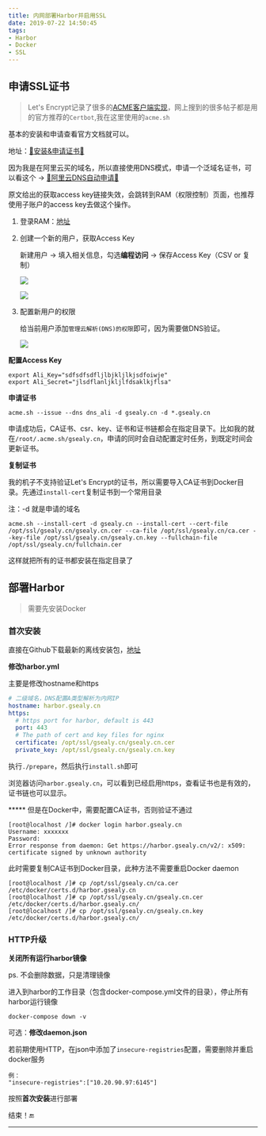 ```yaml
---
title: 内网部署Harbor并启用SSL
date: 2019-07-22 14:50:45
tags:
- Harbor
- Docker
- SSL
---
```


## 申请SSL证书

> Let's Encrypt记录了很多的[ACME客户端实现](https://letsencrypt.org/docs/client-options/)，网上搜到的很多帖子都是用的官方推荐的`Certbot`,我在这里使用的`acme.sh`

基本的安装和申请查看官方文档就可以。

地址：[🔗安装&申请证书🔗](<https://github.com/Neilpang/acme.sh/wiki/%E8%AF%B4%E6%98%8E>)

因为我是在阿里云买的域名，所以直接使用DNS模式，申请一个泛域名证书，可以看这个 -> [🔗阿里云DNS自动申请🔗](<https://github.com/Neilpang/acme.sh/wiki/dnsapi#11-use-aliyun-domain-api-to-automatically-issue-cert>)

原文给出的获取access key链接失效，会跳转到RAM（权限控制）页面，也推荐使用子账户的access key去做这个操作。

1. 登录RAM：[地址](<https://ram.console.aliyun.com/overview>)

2. 创建一个新的用户，获取Access Key

   新建用户 -> 填入相关信息，勾选**编程访问** -> 保存Access Key（CSV or 复制）

   ![](https://gsealy-1257917518.cos.ap-beijing.myqcloud.com/gsealy.github.io/harbor/create-user-1.png)

   ![](https://gsealy-1257917518.cos.ap-beijing.myqcloud.com/gsealy.github.io/harbor/create-user-2.png)

3. 配置新用户的权限

   给当前用户添加`管理云解析(DNS)的权限`即可，因为需要做DNS验证。

   ![](https://gsealy-1257917518.cos.ap-beijing.myqcloud.com/gsealy.github.io/harbor/add-dns-ram.png)

**配置Access Key**

```shell
export Ali_Key="sdfsdfsdfljlbjkljlkjsdfoiwje"
export Ali_Secret="jlsdflanljkljlfdsaklkjflsa"
```

**申请证书**

```shell
acme.sh --issue --dns dns_ali -d gsealy.cn -d *.gsealy.cn
```

申请成功后，CA证书、csr、key、证书和证书链都会在指定目录下。比如我的就在`/root/.acme.sh/gsealy.cn`，申请的同时会自动配置定时任务，到既定时间会更新证书。

**复制证书**

我的机子不支持验证Let's Encrypt的证书，所以需要导入CA证书到Docker目录。先通过`install-cert`复制证书到一个常用目录

注：-d 就是申请的域名

```shell
acme.sh --install-cert -d gsealy.cn --install-cert --cert-file /opt/ssl/gsealy.cn/gsealy.cn.cer --ca-file /opt/ssl/gsealy.cn/ca.cer --key-file /opt/ssl/gsealy.cn/gsealy.cn.key --fullchain-file /opt/ssl/gsealy.cn/fullchain.cer
```

这样就把所有的证书都安装在指定目录了

## 部署Harbor

> 需要先安装Docker

### 首次安装

直接在Github下载最新的离线安装包，[地址](<https://github.com/goharbor/harbor/releases>)

**修改harbor.yml**

主要是修改hostname和https

```yaml
# 二级域名，DNS配置A类型解析为内网IP
hostname: harbor.gsealy.cn
https:
  # https port for harbor, default is 443
  port: 443
  # The path of cert and key files for nginx
  certificate: /opt/ssl/gsealy.cn/gsealy.cn.cer
  private_key: /opt/ssl/gsealy.cn/gsealy.cn.key
```

执行`./prepare`，然后执行`install.sh`即可

浏览器访问`harbor.gsealy.cn`，可以看到已经启用https，查看证书也是有效的，证书链也可以显示。

***** 但是在Docker中，需要配置CA证书，否则验证不通过

```shell
[root@localhost /]# docker login harbor.gsealy.cn
Username: xxxxxxx
Password: 
Error response from daemon: Get https://harbor.gsealy.cn/v2/: x509: certificate signed by unknown authority
```

此时需要复制CA证书到Docker目录，此种方法不需要重启Docker daemon

```shell
[root@localhost /]# cp /opt/ssl/gsealy.cn/ca.cer /etc/docker/certs.d/harbor.gsealy.cn
[root@localhost /]# cp /opt/ssl/gsealy.cn/gsealy.cn.cer /etc/docker/certs.d/harbor.gsealy.cn/
[root@localhost /]# cp /opt/ssl/gsealy.cn/gsealy.cn.key /etc/docker/certs.d/harbor.gsealy.cn/
```



### HTTP升级

**关闭所有运行harbor镜像**

ps. 不会删除数据，只是清理镜像

进入到harbor的工作目录（包含docker-compose.yml文件的目录），停止所有harbor运行镜像

```shell
docker-compose down -v
```

可选：**修改daemon.json**

若前期使用HTTP，在json中添加了`insecure-registries`配置，需要删除并重启docker服务

```
例：
"insecure-registries":["10.20.90.97:6145"]
```

按照**首次安装**进行部署

结束！🔚

------

